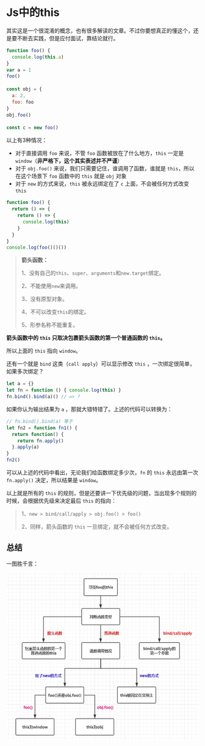 # Js中的this

其实这是一个很混淆的概念，也有很多解读的文章。不过你要想真正的懂这个，还是要不断去实践，但是应付面试，靠结论就行。

```js
function foo() {
  console.log(this.a)
}
var a = 1
foo()

const obj = {
  a: 2,
  foo: foo
}
obj.foo()

const c = new foo()
```

以上有3种情况：

- 对于直接调用 `foo` 来说，不管 `foo` 函数被放在了什么地方，`this` 一定是 `window`（**非严格下，这个其实表述并不严谨**）
- 对于 `obj.foo()` 来说，我们只需要记住，谁调用了函数，谁就是 `this`，所以在这个场景下 `foo` 函数中的 `this` 就是 `obj` 对象
- 对于 `new` 的方式来说，`this` 被永远绑定在了 `c` 上面，不会被任何方式改变 `this`

```js
function foo() {
  return () => {
    return () => {
      console.log(this)
    }
  }
}
console.log(foo()()())
```

> **箭头函数：**
>
> 1、没有自己的`this`、`super`、`arguments`和`new.target`绑定。 
>
> 2、不能使用`new`来调用。 
>
> 3、没有原型对象。 
>
> 4、不可以改变`this`的绑定。 
>
> 5、形参名称不能重复。

**箭头函数中的 `this` 只取决包裹箭头函数的第一个普通函数的 `this`。**

所以上面的 `this` 指向 `window`。

还有一个就是 `bind` 这类（`call apply`）可以显示修改 `this` ，一次绑定很简单，如果多次绑定？

```js
let a = {}
let fn = function () { console.log(this) }
fn.bind().bind(a)() // => ?
```

如果你认为输出结果为 `a` ，那就大错特错了。上述的代码可以转换为：

```js
// fn.bind().bind(a) 等于
let fn2 = function fn1() {
  return function() {
    return fn.apply()
  }.apply(a)
}
fn2()
```

可以从上述的代码中看出，无论我们给函数绑定多少次，`fn` 的 `this` 永远由第一次 `fn.apply()` 决定，所以结果是 `window`。

以上就是所有的 `this` 的规则，但是还要讲一下优先级的问题，当出现多个规则的时候，会根据优先级来决定最后 `this` 的指向：

> 1、`new > bind/call/apply > obj.foo() > foo()`
>
> 2、同样，箭头函数的 `this` 一旦绑定，就不会被任何方式改变。

## 总结

一图胜千言：

![this指向](https://raw.githubusercontent.com/hanxuanliang/PicGo/master/js%E4%B8%ADthis%E7%9A%84%E6%8C%87%E5%90%91.jpg)